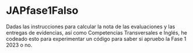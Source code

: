 # JAPfase1Falso
Dadas las instrucciones para calcular la nota de las evaluaciones y las entregas de evidencias, así como Competencias Transversales e Inglés, he codeado esto para experimentar un código para saber si apruebo la Fase 1 2023 o no.
